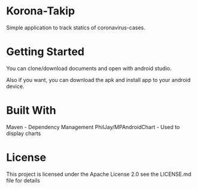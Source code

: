 # Korona-Takip
 
Simple application to track statics of coronavirus-cases.

# Getting Started

You can clone/download documents and open with android studio.

Also if you want, you can download the apk and install app to your android device.
 
# Built With

Maven - Dependency Management
PhilJay/MPAndroidChart - Used to display charts 

# License

This project is licensed under the Apache License 2.0 see the LICENSE.md file for details

